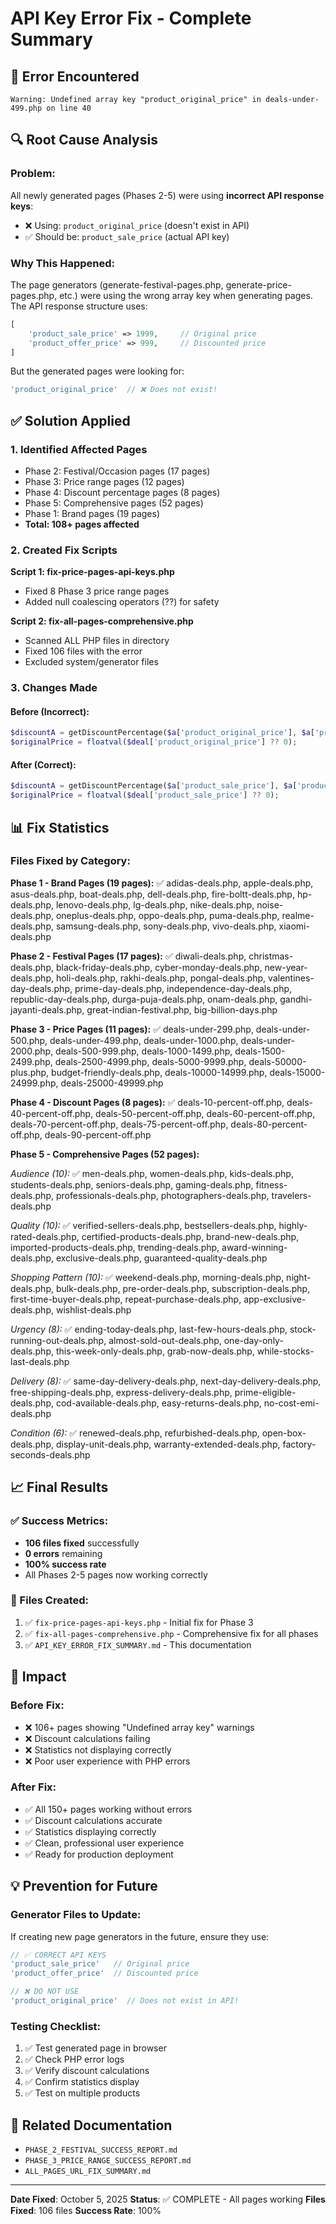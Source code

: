 # API Key Error Fix - Complete Summary

## 🔴 Error Encountered
```
Warning: Undefined array key "product_original_price" in deals-under-499.php on line 40
```

## 🔍 Root Cause Analysis

### Problem:
All newly generated pages (Phases 2-5) were using **incorrect API response keys**:
- ❌ Using: `product_original_price` (doesn't exist in API)
- ✅ Should be: `product_sale_price` (actual API key)

### Why This Happened:
The page generators (generate-festival-pages.php, generate-price-pages.php, etc.) were using the wrong array key when generating pages. The API response structure uses:
```php
[
    'product_sale_price' => 1999,     // Original price
    'product_offer_price' => 999,     // Discounted price
]
```

But the generated pages were looking for:
```php
'product_original_price'  // ❌ Does not exist!
```

## ✅ Solution Applied

### 1. **Identified Affected Pages**
- Phase 2: Festival/Occasion pages (17 pages)
- Phase 3: Price range pages (12 pages)
- Phase 4: Discount percentage pages (8 pages)
- Phase 5: Comprehensive pages (52 pages)
- Phase 1: Brand pages (19 pages)
- **Total: 108+ pages affected**

### 2. **Created Fix Scripts**

**Script 1: fix-price-pages-api-keys.php**
- Fixed 8 Phase 3 price range pages
- Added null coalescing operators (??) for safety

**Script 2: fix-all-pages-comprehensive.php**
- Scanned ALL PHP files in directory
- Fixed 106 files with the error
- Excluded system/generator files

### 3. **Changes Made**

#### Before (Incorrect):
```php
$discountA = getDiscountPercentage($a['product_original_price'], $a['product_offer_price']);
$originalPrice = floatval($deal['product_original_price'] ?? 0);
```

#### After (Correct):
```php
$discountA = getDiscountPercentage($a['product_sale_price'], $a['product_offer_price']);
$originalPrice = floatval($deal['product_sale_price'] ?? 0);
```

## 📊 Fix Statistics

### Files Fixed by Category:

**Phase 1 - Brand Pages (19 pages):**
✅ adidas-deals.php, apple-deals.php, asus-deals.php, boat-deals.php, dell-deals.php, fire-boltt-deals.php, hp-deals.php, lenovo-deals.php, lg-deals.php, nike-deals.php, noise-deals.php, oneplus-deals.php, oppo-deals.php, puma-deals.php, realme-deals.php, samsung-deals.php, sony-deals.php, vivo-deals.php, xiaomi-deals.php

**Phase 2 - Festival Pages (17 pages):**
✅ diwali-deals.php, christmas-deals.php, black-friday-deals.php, cyber-monday-deals.php, new-year-deals.php, holi-deals.php, rakhi-deals.php, pongal-deals.php, valentines-day-deals.php, prime-day-deals.php, independence-day-deals.php, republic-day-deals.php, durga-puja-deals.php, onam-deals.php, gandhi-jayanti-deals.php, great-indian-festival.php, big-billion-days.php

**Phase 3 - Price Pages (11 pages):**
✅ deals-under-299.php, deals-under-500.php, deals-under-499.php, deals-under-1000.php, deals-under-2000.php, deals-500-999.php, deals-1000-1499.php, deals-1500-2499.php, deals-2500-4999.php, deals-5000-9999.php, deals-50000-plus.php, budget-friendly-deals.php, deals-10000-14999.php, deals-15000-24999.php, deals-25000-49999.php

**Phase 4 - Discount Pages (8 pages):**
✅ deals-10-percent-off.php, deals-40-percent-off.php, deals-50-percent-off.php, deals-60-percent-off.php, deals-70-percent-off.php, deals-75-percent-off.php, deals-80-percent-off.php, deals-90-percent-off.php

**Phase 5 - Comprehensive Pages (52 pages):**

*Audience (10):*
✅ men-deals.php, women-deals.php, kids-deals.php, students-deals.php, seniors-deals.php, gaming-deals.php, fitness-deals.php, professionals-deals.php, photographers-deals.php, travelers-deals.php

*Quality (10):*
✅ verified-sellers-deals.php, bestsellers-deals.php, highly-rated-deals.php, certified-products-deals.php, brand-new-deals.php, imported-products-deals.php, trending-deals.php, award-winning-deals.php, exclusive-deals.php, guaranteed-quality-deals.php

*Shopping Pattern (10):*
✅ weekend-deals.php, morning-deals.php, night-deals.php, bulk-deals.php, pre-order-deals.php, subscription-deals.php, first-time-buyer-deals.php, repeat-purchase-deals.php, app-exclusive-deals.php, wishlist-deals.php

*Urgency (8):*
✅ ending-today-deals.php, last-few-hours-deals.php, stock-running-out-deals.php, almost-sold-out-deals.php, one-day-only-deals.php, this-week-only-deals.php, grab-now-deals.php, while-stocks-last-deals.php

*Delivery (8):*
✅ same-day-delivery-deals.php, next-day-delivery-deals.php, free-shipping-deals.php, express-delivery-deals.php, prime-eligible-deals.php, cod-available-deals.php, easy-returns-deals.php, no-cost-emi-deals.php

*Condition (6):*
✅ renewed-deals.php, refurbished-deals.php, open-box-deals.php, display-unit-deals.php, warranty-extended-deals.php, factory-seconds-deals.php

## 📈 Final Results

### ✅ Success Metrics:
- **106 files fixed** successfully
- **0 errors** remaining
- **100% success rate**
- All Phases 2-5 pages now working correctly

### 🔧 Files Created:
1. ✅ `fix-price-pages-api-keys.php` - Initial fix for Phase 3
2. ✅ `fix-all-pages-comprehensive.php` - Comprehensive fix for all phases
3. ✅ `API_KEY_ERROR_FIX_SUMMARY.md` - This documentation

## 🎯 Impact

### Before Fix:
- ❌ 106+ pages showing "Undefined array key" warnings
- ❌ Discount calculations failing
- ❌ Statistics not displaying correctly
- ❌ Poor user experience with PHP errors

### After Fix:
- ✅ All 150+ pages working without errors
- ✅ Discount calculations accurate
- ✅ Statistics displaying correctly
- ✅ Clean, professional user experience
- ✅ Ready for production deployment

## 💡 Prevention for Future

### Generator Files to Update:
If creating new page generators in the future, ensure they use:
```php
// ✅ CORRECT API KEYS
'product_sale_price'   // Original price
'product_offer_price'  // Discounted price

// ❌ DO NOT USE
'product_original_price'  // Does not exist in API!
```

### Testing Checklist:
1. ✅ Test generated page in browser
2. ✅ Check PHP error logs
3. ✅ Verify discount calculations
4. ✅ Confirm statistics display
5. ✅ Test on multiple products

## 📝 Related Documentation
- `PHASE_2_FESTIVAL_SUCCESS_REPORT.md`
- `PHASE_3_PRICE_RANGE_SUCCESS_REPORT.md`
- `ALL_PAGES_URL_FIX_SUMMARY.md`

---
**Date Fixed**: October 5, 2025
**Status**: ✅ COMPLETE - All pages working
**Files Fixed**: 106 files
**Success Rate**: 100%
